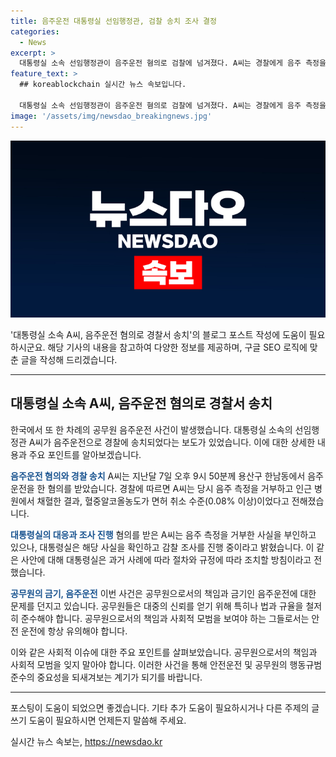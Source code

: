 ```yaml
---
title: 음주운전 대통령실 선임행정관, 검찰 송치 조사 결정
categories:
  - News
excerpt: >
  대통령실 소속 선임행정관이 음주운전 혐의로 검찰에 넘겨졌다. A씨는 경찰에게 음주 측정을 거부하고 인근 병원에서 혈중알코올농도가 면허 취소 수준이었던 것으로 파악됐다. 대통령실은 사실 확인과 조사를 진행 중이며, 과거 사례에 따라 적절한 조치를 취할 예정이다.
feature_text: >
  ## koreablockchain 실시간 뉴스 속보입니다.

  대통령실 소속 선임행정관이 음주운전 혐의로 검찰에 넘겨졌다. A씨는 경찰에게 음주 측정을 거부하고 인근 병원에서 혈중알코올농도가 면허 취소 수준이었던 것으로 파악됐다. 대통령실은 사실 확인과 조사를 진행 중이며, 과거 사례에 따라 적절한 조치를 취할 예정이다.
image: '/assets/img/newsdao_breakingnews.jpg'
---
```


<p><img src="/assets/img/newsdao_breakingnews.jpg" alt="koreablockchain 속보" /></p>

<p>'대통령실 소속 A씨, 음주운전 혐의로 경찰서 송치'의 블로그 포스트 작성에 도움이 필요하시군요. 해당 기사의 내용을 참고하여 다양한 정보를 제공하며, 구글 SEO 로직에 맞춘 글을 작성해 드리겠습니다.</p>

<hr />

<h2 data-ke-size="size26">대통령실 소속 A씨, 음주운전 혐의로 경찰서 송치</h2>

<p>한국에서 또 한 차례의 공무원 음주운전 사건이 발생했습니다. 대통령실 소속의 선임행정관 A씨가 음주운전으로 경찰에 송치되었다는 보도가 있었습니다. 이에 대한 상세한 내용과 주요 포인트를 알아보겠습니다.</p>

<p data-ke-size="size16"></p>

<p><b><span style="color: #1a5490;">음주운전 혐의와 경찰 송치</span></b>
A씨는 지난달 7일 오후 9시 50분께 용산구 한남동에서 음주운전을 한 혐의를 받았습니다. 경찰에 따르면 A씨는 당시 음주 측정을 거부하고 인근 병원에서 채혈한 결과, 혈중알코올농도가 면허 취소 수준(0.08% 이상)이었다고 전해졌습니다.</p>

<p data-ke-size="size16"></p>

<p><b><span style="color: #1a5490;">대통령실의 대응과 조사 진행</span></b>
혐의를 받은 A씨는 음주 측정을 거부한 사실을 부인하고 있으나, 대통령실은 해당 사실을 확인하고 감찰 조사를 진행 중이라고 밝혔습니다. 이 같은 사안에 대해 대통령실은 과거 사례에 따라 절차와 규정에 따라 조치할 방침이라고 전했습니다.</p>

<p data-ke-size="size16"></p>

<p><b><span style="color: #1a5490;">공무원의 금기, 음주운전</span></b>
이번 사건은 공무원으로서의 책임과 금기인 음주운전에 대한 문제를 던지고 있습니다. 공무원들은 대중의 신뢰를 얻기 위해 특히나 법과 규율을 철저히 준수해야 합니다. 공무원으로서의 책임과 사회적 모범을 보여야 하는 그들로서는 안전 운전에 항상 유의해야 합니다.</p>

<p data-ke-size="size16"></p>

<p>이와 같은 사회적 이슈에 대한 주요 포인트를 살펴보았습니다. 공무원으로서의 책임과 사회적 모범을 잊지 말아야 합니다. 이러한 사건을 통해 안전운전 및 공무원의 행동규범 준수의 중요성을 되새겨보는 계기가 되기를 바랍니다.</p>

<hr />

<p>포스팅이 도움이 되었으면 좋겠습니다. 기타 추가 도움이 필요하시거나 다른 주제의 글쓰기 도움이 필요하시면 언제든지 말씀해 주세요.</p>
실시간 뉴스 속보는, <a href="https://newsdao.kr" rel="dofollow">https://newsdao.kr</a>


